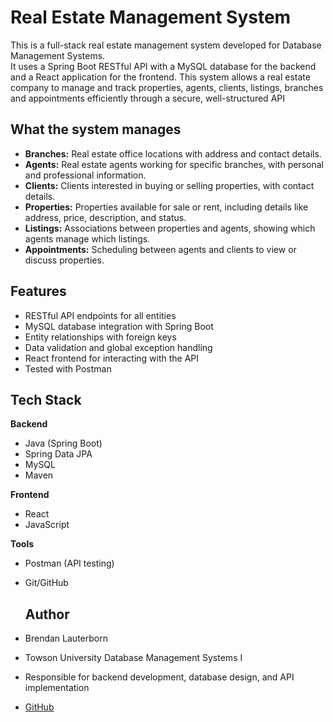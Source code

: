 # Real Estate Management System

This is a full-stack real estate management system developed for Database Management Systems.  
It uses a Spring Boot RESTful API with a MySQL database for the backend and a React application for the frontend.
This system allows a real estate company to manage and track properties, agents, clients, listings, branches and appointments efficiently through a secure, well-structured API

## What the system manages

- **Branches:** Real estate office locations with address and contact details.
- **Agents:** Real estate agents working for specific branches, with personal and professional information.
- **Clients:** Clients interested in buying or selling properties, with contact details.
- **Properties:** Properties available for sale or rent, including details like address, price, description, and status.
- **Listings:** Associations between properties and agents, showing which agents manage which listings.
- **Appointments:** Scheduling between agents and clients to view or discuss properties.

## Features

- RESTful API endpoints for all entities
- MySQL database integration with Spring Boot
- Entity relationships with foreign keys
- Data validation and global exception handling
- React frontend for interacting with the API
- Tested with Postman

## Tech Stack

**Backend**
- Java (Spring Boot)
- Spring Data JPA
- MySQL
- Maven

**Frontend**
- React
- JavaScript

**Tools**
- Postman (API testing)
- Git/GitHub

  ## Author
- Brendan Lauterborn  
- Towson University Database Management Systems I  
- Responsible for backend development, database design, and API implementation  
- [GitHub](https://github.com/brendanglauterborn)

